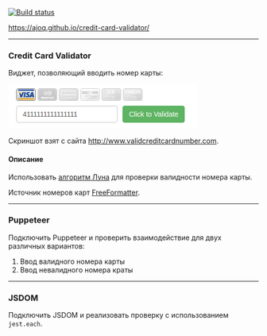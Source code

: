[![Build status](https://ci.appveyor.com/api/projects/status/5tpj8ydnimavv7d1?svg=true)](https://ci.appveyor.com/project/ajoq/credit-card-validator)

https://ajoq.github.io/credit-card-validator/

---

### Credit Card Validator

Виджет, позволяющий вводить номер карты:

![](./pic/validator.png)

Скриншот взят с сайта http://www.validcreditcardnumber.com.

#### Описание

Использовать [алгоритм Луна](https://en.wikipedia.org/wiki/Luhn_algorithm) для проверки валидности номера карты.

Источник номеров карт [FreeFormatter](https://www.freeformatter.com/credit-card-number-generator-validator.html).

---

### Puppeteer

Подключить Puppeteer и проверить взаимодействие для двух различных вариантов:
1. Ввод валидного номера карты
1. Ввод невалидного номера краты

---

### JSDOM

Подключить JSDOM и реализовать проверку с использованием `jest.each`.